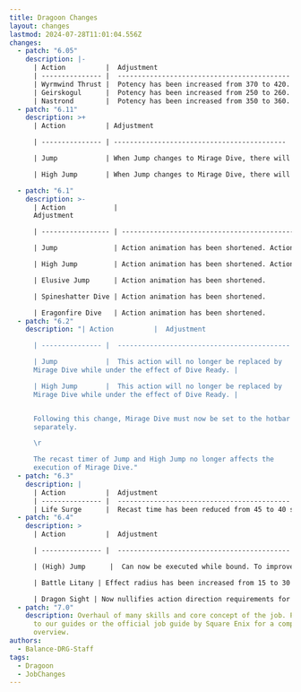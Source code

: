 ```yaml
---
title: Dragoon Changes
layout: changes
lastmod: 2024-07-28T11:01:04.556Z
changes:
  - patch: "6.05"
    description: |-
      | Action          |  Adjustment                                  |
      | --------------- |  ------------------------------------------- |
      | Wyrmwind Thrust |  Potency has been increased from 370 to 420. |
      | Geirskogul      |  Potency has been increased from 250 to 260. |
      | Nastrond        |  Potency has been increased from 350 to 360. |
  - patch: "6.11"
    description: >+
      | Action          | Adjustment                                  |

      | --------------- | ------------------------------------------- |

      | Jump            | When Jump changes to Mirage Dive, there will now be a small input delay to prevent the unintended execution of Mirage Dive. |

      | High Jump       | When Jump changes to Mirage Dive, there will now be a small input delay to prevent the unintended execution of Mirage Dive. |

  - patch: "6.1"
    description: >-
      | Action            |
      Adjustment                                                                                                            |

      | ----------------- | --------------------------------------------------------------------------------------------------------------------- |

      | Jump              | Action animation has been shortened. Action now changes to Mirage Dive while under the effect of Mirage Dive Ready. |

      | High Jump         | Action animation has been shortened. Action now changes to Mirage Dive while under the effect of Mirage Dive Ready. |

      | Elusive Jump      | Action animation has been shortened.                                                                                  |

      | Spineshatter Dive | Action animation has been shortened.                                                                                  |

      | Eragonfire Dive   | Action animation has been shortened.                                                                                  |
  - patch: "6.2"
    description: "| Action          |  Adjustment                                  |

      | --------------- |  ------------------------------------------- |

      | Jump            |  This action will no longer be replaced by
      Mirage Dive while under the effect of Dive Ready. |

      | High Jump       |  This action will no longer be replaced by
      Mirage Dive while under the effect of Dive Ready. |


      Following this change, Mirage Dive must now be set to the hotbar
      separately.

      \r

      The recast timer of Jump and High Jump no longer affects the
      execution of Mirage Dive."
  - patch: "6.3"
    description: |
      | Action          |  Adjustment                                  |
      | --------------- |  ------------------------------------------- |
      | Life Surge      |  Recast time has been reduced from 45 to 40 seconds. |
  - patch: "6.4"
    description: >
      | Action          |  Adjustment                                  |

      | --------------- |  ------------------------------------------- |

      | (High) Jump      |  Can now be executed while bound. To improve the functionality of this action, Jump will no longer affect the character's position as recognized by the server. The camera will no longer follow your character when executing Jump. |

      | Battle Litany | Effect radius has been increased from 15 to 30 yalms. |

      | Dragon Sight | Now nullifies action direction requirements for self. This is the same effect as True North, meaning all your positionals will automatically hit while the buff is up - regardless of your position. |
  - patch: "7.0"
    description: Overhaul of many skills and core concept of the job. Please refer
      to our guides or the official job guide by Square Enix for a complete
      overview.
authors:
  - Balance-DRG-Staff
tags:
  - Dragoon
  - JobChanges
---
```

